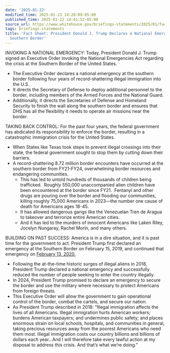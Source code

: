 ```yaml
---
date: '2025-01-22'
modified_time: 2025-01-23 14:20:09-05:00
published_time: 2025-01-22 14:41:52-05:00
source_url: https://www.whitehouse.gov/briefings-statements/2025/01/fact-sheet-president-donald-j-trump-delivers-emergency-price-relief-for-american-families-to-defeat-the-cost-of-living-crisis-2/
tags: briefings-statements
title: 'Fact Sheet: President Donald J. Trump Declares a National Emergency at the
  Southern Border'
---
```

 
INVOKING A NATIONAL EMERGENCY: Today, President Donald J. Trump signed
an Executive Order invoking the National Emergencies Act regarding the
crisis at the Southern Border of the United States.

-   The Executive Order declares a national emergency at the southern
    border following four years of record-shattering illegal immigration
    into the U.S.
-   It directs the Secretary of Defense to deploy additional personnel
    to the border, including members of the Armed Forces and the
    National Guard.
-   Additionally, it directs the Secretaries of Defense and Homeland
    Security to finish the wall along the southern border and ensures
    that DHS has all the flexibility it needs to operate air missions
    near the border.

TAKING BACK CONTROL: For the past four years, the federal government has
abdicated its responsibility to enforce the border, resulting in a
catastrophic immigration crisis for the United States.

-   When States like Texas took steps to prevent illegal crossings into
    their state, the federal government sought to stop them by cutting
    down their barriers.
-   A record-shattering 8.72 million border encounters have occurred at
    the southern border from FY21-FY24, overwhelming border resources
    and endangering communities.
    -   This has led to untold hundreds of thousands of children being
        trafficked.  Roughly 550,000 unaccompanied alien children have
        been encountered at the border since FY21.  Fentanyl and other
        drugs are pouring over the border and flooding our communities,
        killing roughly 75,000 Americans in 2023—the number one cause of
        death for Americans ages 18-45.
    -   It has allowed dangerous gangs like the Venezuelan Tren de
        Aragua to takeover and terrorize entire American cities.
    -   And it has led to the murders of innocent Americans like Laken
        Riley, Jocelyn Nungaray, Rachel Morin, and many others.

BUILDING ON PAST SUCCESS: America is in a dire situation, and it is past
time for the government to act. President Trump first declared an
emergency at the Southern Border on February 15, 2019, and continued
that emergency on <span style="text-decoration: underline">February 13,
2020.</span>

-   Following the at-the-time historic surges of illegal aliens in 2018,
    President Trump declared a national emergency and successfully
    reduced the number of people seeking to enter the country illegally.
-   In 2024, President Trump promised to declare an emergency to secure
    the border and use the military where necessary to protect Americans
    from foreign threats.
-   This Executive Order will allow the government to gain operational
    control of the border, combat the cartels, and secure our nation.
-   As President Trump described in 2018: “Illegal immigration affects
    the lives of all Americans. Illegal immigration hurts American
    workers; burdens American taxpayers; and undermines public safety;
    and places enormous strain on local schools, hospitals, and
    communities in general, taking precious resources away from the
    poorest Americans who need them most. Illegal immigration costs our
    country billions and billions of dollars each year…And I will
    therefore take every lawful action at my disposal to address this
    crisis. And that’s what we’re doing.” 
